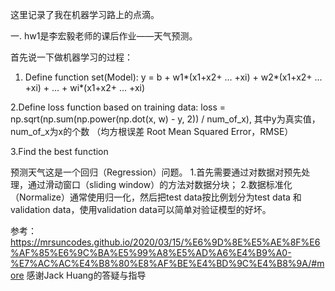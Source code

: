这里记录了我在机器学习路上的点滴。

一. hw1是李宏毅老师的课后作业——天气预测。

首先说一下做机器学习的过程：
1. Define function set(Model):
y = b + w1*(x1+x2+ ... +xi) + w2*(x1+x2+ ... +xi) +  ... + wi*(x1+x2+ ... +xi)

2.Define loss function based on training data:
loss = np.sqrt(np.sum(np.power(np.dot(x, w) - y, 2)) / num_of_x), 其中y为真实值，num_of_x为x的个数 （均方根误差 Root Mean Squared Error，RMSE）

3.Find the best function


预测天气这是一个回归（Regression）问题。
1.首先需要通过对数据对预先处理，通过滑动窗口（sliding window）的方法对数据分块；
2.数据标准化（Normalize）通常使用归一化，然后把test data按比例划分为test data 和validation data，使用validation data可以简单对验证模型的好坏。


参考：https://mrsuncodes.github.io/2020/03/15/%E6%9D%8E%E5%AE%8F%E6%AF%85%E6%9C%BA%E5%99%A8%E5%AD%A6%E4%B9%A0-%E7%AC%AC%E4%B8%80%E8%AF%BE%E4%BD%9C%E4%B8%9A/#more
感谢Jack Huang的答疑与指导
